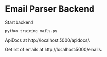 # Email Parser Backend

Start backend
```
python training_mails.py
```

ApiDocs at http://localhost:5000/apidocs/.

Get list of emails at http://localhost:5000/emails.

